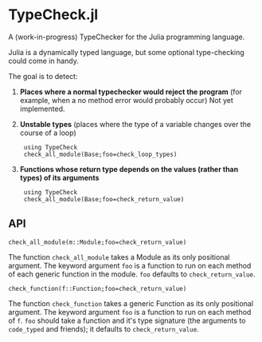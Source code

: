 TypeCheck.jl
============

A (work-in-progress) TypeChecker for the Julia programming language.

Julia is a dynamically typed language, but some optional type-checking could come in handy.

The goal is to detect:

1. **Places where a normal typechecker would reject the program**
     (for example, when a no method error would probably occur)
     Not yet implemented.

2. **Unstable types**
     (places where the type of a variable changes over the course of a loop)

        using TypeCheck
        check_all_module(Base;foo=check_loop_types)

3. **Functions whose return type depends on the values (rather than types) of its arguments**

        using TypeCheck
        check_all_module(Base;foo=check_return_value)

## API

    check_all_module(m::Module;foo=check_return_value)

The function `check_all_module` takes a Module as its only positional argument.
The keyword argument `foo` is a function to run on each method of each generic function in the module.
`foo` defaults to `check_return_value`.

    check_function(f::Function;foo=check_return_value)

The function `check_function` takes a generic Function as its only positional argument.
The keyword argument `foo` is a function to run on each method of `f`.
`foo` should take a function and it's type signature (the arguments to `code_typed` and friends);
it defaults to `check_return_value`.
